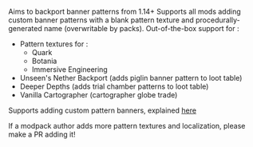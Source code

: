 Aims to backport banner patterns from 1.14+
Supports all mods adding custom banner patterns with a blank pattern texture and procedurally-generated name (overwritable by packs).
Out-of-the-box support for :
- Pattern textures for : 
     - Quark
     - Botania
     - Immersive Engineering
- Unseen's Nether Backport (adds piglin banner pattern to loot table)
- Deeper Depths (adds trial chamber patterns to loot table)
- Vanilla Cartographer (cartographer globe trade)

Supports adding custom pattern banners, explained [here](https://github.com/roidrole/Patterns-Backport/wiki/Custom-Patterns)

If a modpack author adds more pattern textures and localization, please make a PR adding it!